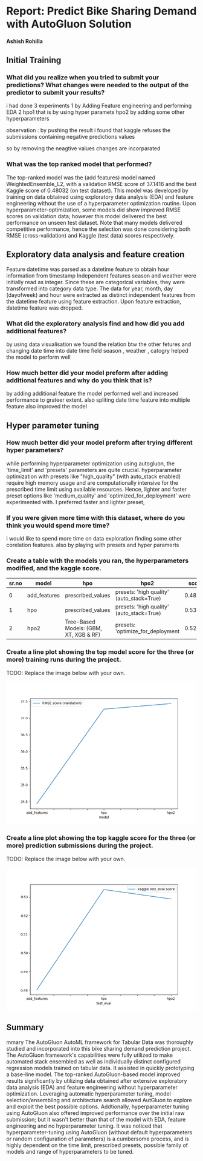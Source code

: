 # Report: Predict Bike Sharing Demand with AutoGluon Solution
#### Ashish Rohilla

## Initial Training
### What did you realize when you tried to submit your predictions? What changes were needed to the output of the predictor to submit your results?
i had done 3 experiments 
1 by Adding Feature engineering and performing EDA 
2 hpo1 that is by using hyper paramets 
hpo2  by adding some other hyperparameters 


observation : 
by pushing the result i found that kaggle refuses the submissions containing negative predictions values 

so by removing the neagtive values changes are incorparated 

### What was the top ranked model that performed?
The top-ranked model was the (add features) model named WeightedEnsemble_L2, with a validation RMSE score of 37.1416 and the best Kaggle score of 0.48032  (on test dataset). This model was developed by training on data obtained using exploratory data analysis (EDA) and feature engineering without the use of a hyperparameter optimization routine. Upon hyperparameter-optimization, some models did show improved RMSE scores on validation data; however this model delivered the best performance on unseen test dataset. Note that many models delivered competitive performance, hence the selection was done considering both RMSE (cross-validation) and Kaggle (test data) scores respectively.

## Exploratory data analysis and feature creation
Feature datetime was parsed as a datetime feature to obtain hour information from timestamp
Independent features season and weather were initially read as integer. Since these are categorical variables, they were transformed into category data type.
The data for year, month, day (dayofweek) and hour were extracted as distinct independent features from the datetime feature using feature extraction. Upon feature extraction, datetime feature was dropped.
### What did the exploratory analysis find and how did you add additional features?
by using data visualisation we found the relation btw the other fetures and changing date time into date time field season , weather , catogry helped the model to perform well

### How much better did your model preform after adding additional features and why do you think that is?
by adding additional feature the model performed well and increased performance to grateer extent.
also spliting date time feature into multiple feature also improved the model
## Hyper parameter tuning
### How much better did your model preform after trying different hyper parameters?
while performing hyperparameter optimization using autogluon, the 'time_limit' and 'presets' parameters are quite crucial.
hyperparameter optimization with presets like "high_quality" (with auto_stack enabled) require high memory usage and are computationally intensive for the prescribed time limit using available resources. Hence, lighter and faster preset options like 'medium_quality' and 'optimized_for_deployment' were experimented with. I preferred faster and lighter preset,

### If you were given more time with this dataset, where do you think you would spend more time?
i would like to spend more time on data exploration finding some other corelation features.
also by playing with  presets and hyper paramerts 

### Create a table with the models you ran, the hyperparameters modified, and the kaggle score.
| sr.no | model        | hpo                                    | hpo2                                      | score   |
|-------|--------------|----------------------------------------|-------------------------------------------|---------|
| 0     | add_features | prescribed_values                      | presets: 'high quality' (auto_stack=True) | 0.48030 |
| 1     | hpo          | prescribed_values                      | presets: 'high quality' (auto_stack=True) | 0.53395 |
| 2     | hpo2         | Tree-Based Models: (GBM, XT, XGB & RF) | presets: 'optimize_for_deployment         | 0.52890 |

### Create a line plot showing the top model score for the three (or more) training runs during the project.

TODO: Replace the image below with your own.

![model_train_score.png](img/model_train_score.png)

### Create a line plot showing the top kaggle score for the three (or more) prediction submissions during the project.

TODO: Replace the image below with your own.

![model_test_score.png](img/model_test_score.png)

## Summary
mmary
The AutoGluon AutoML framework for Tabular Data was thoroughly studied and incorporated into this bike sharing demand prediction project.
The AutoGluon framework's capabilities were fully utilized to make automated stack ensembled as well as individually distinct configured regression models trained on tabular data. It assisted in quickly prototyping a base-line model.
The top-ranked AutoGluon-based model improved results significantly by utilizing data obtained after extensive exploratory data analysis (EDA) and feature engineering without hyperparameter optimization.
Leveraging automatic hyperparameter tuning, model selection/ensembling and architecture search allowed AutGluon to explore and exploit the best possible options.
Addtionally, hyperparameter tuning using AutoGluon also offered improved performance over the initial raw submission; but it wasn't better than that of the model with EDA, feature engineering and no hyperparameter tuning.
It was noticed that hyperparameter-tuning using AutoGluon (without default hyperparameters or random configuration of parameters) is a cumbersome process, and is highly dependent on the time limit, prescribed presets, possible family of models and range of hyperparameters to be tuned.
